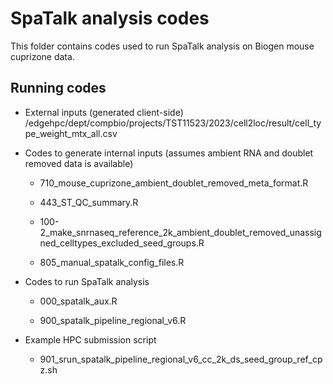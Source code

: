 # SpaTalk analysis codes

This folder contains codes used to run SpaTalk analysis on Biogen mouse cuprizone data.

## Running codes

* External inputs (generated client-side)
/edgehpc/dept/compbio/projects/TST11523/2023/cell2loc/result/cell_type_weight_mtx_all.csv

* Codes to generate internal inputs (assumes ambient RNA and doublet removed data is available)

  * 710_mouse_cuprizone_ambient_doublet_removed_meta_format.R

  * 443_ST_QC_summary.R

  * 100-2_make_snrnaseq_reference_2k_ambient_doublet_removed_unassigned_celltypes_excluded_seed_groups.R

  * 805_manual_spatalk_config_files.R
 
* Codes to run SpaTalk analysis

  * 000_spatalk_aux.R
 
  * 900_spatalk_pipeline_regional_v6.R
 
* Example HPC submission script

  * 901_srun_spatalk_pipeline_regional_v6_cc_2k_ds_seed_group_ref_cpz.sh